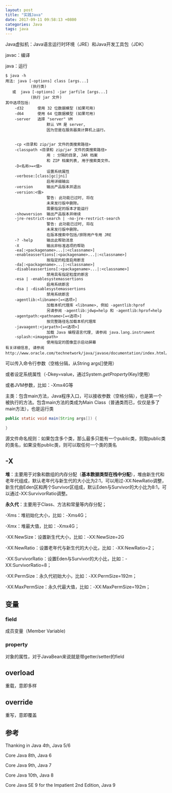 ```yaml
---
layout: post
title: "实践Java"
date: 2017-09-11 09:58:13 +0800
categories: Java
tags: java
---
```




Java虚拟机：Java语言运行时环境（JRE）和Java开发工具包（JDK）

javac：编译

java：运行

```shell
$ java -h
用法: java [-options] class [args...]
           (执行类)
   或  java [-options] -jar jarfile [args...]
           (执行 jar 文件)
其中选项包括:
    -d32	  使用 32 位数据模型 (如果可用)
    -d64	  使用 64 位数据模型 (如果可用)
    -server	  选择 "server" VM
                  默认 VM 是 server,
                  因为您是在服务器类计算机上运行。


    -cp <目录和 zip/jar 文件的类搜索路径>
    -classpath <目录和 zip/jar 文件的类搜索路径>
                  用 : 分隔的目录, JAR 档案
                  和 ZIP 档案列表, 用于搜索类文件。
    -D<名称>=<值>
                  设置系统属性
    -verbose:[class|gc|jni]
                  启用详细输出
    -version      输出产品版本并退出
    -version:<值>
                  警告: 此功能已过时, 将在
                  未来发行版中删除。
                  需要指定的版本才能运行
    -showversion  输出产品版本并继续
    -jre-restrict-search | -no-jre-restrict-search
                  警告: 此功能已过时, 将在
                  未来发行版中删除。
                  在版本搜索中包括/排除用户专用 JRE
    -? -help      输出此帮助消息
    -X            输出非标准选项的帮助
    -ea[:<packagename>...|:<classname>]
    -enableassertions[:<packagename>...|:<classname>]
                  按指定的粒度启用断言
    -da[:<packagename>...|:<classname>]
    -disableassertions[:<packagename>...|:<classname>]
                  禁用具有指定粒度的断言
    -esa | -enablesystemassertions
                  启用系统断言
    -dsa | -disablesystemassertions
                  禁用系统断言
    -agentlib:<libname>[=<选项>]
                  加载本机代理库 <libname>, 例如 -agentlib:hprof
                  另请参阅 -agentlib:jdwp=help 和 -agentlib:hprof=help
    -agentpath:<pathname>[=<选项>]
                  按完整路径名加载本机代理库
    -javaagent:<jarpath>[=<选项>]
                  加载 Java 编程语言代理, 请参阅 java.lang.instrument
    -splash:<imagepath>
                  使用指定的图像显示启动屏幕
有关详细信息, 请参阅 http://www.oracle.com/technetwork/java/javase/documentation/index.html。
```

可以传入命令行参数（空格分隔，从String args[]使用）

或者设定系统属性（-Dkey=value，通过System.*getProperty*(Key)使用）

或者JVM参数，比如：-Xmx4G等

主类：包含main方法，Java程序入口，可以接收参数（空格分隔），也是第一个被执行的方法。包含main方法的类成为Main Class（普通类而已，仅仅是多了main方法），也是运行类

```java
public static void main(String args[]) {
    
}
```



源文件命名规则：如果包含多个类，那么最多只能有一个public类，则取public类的类名，如果没有public类，则可以取任何一个类的类名

## -X

**堆**：主要用于对象和数组的内存分配（**基本数据类型在栈中分配**），堆由新生代和老年代组成，默认老年代与新生代的大小比为2:1，可以用过-XX:NewRatio调整，新生代由Eden区和两个Survivor区组成，默认Eden与Survivor的大小比为8:1，可以通过-XX:SurvivorRatio调整。

**永久代**：主要用于Class、方法和常量等内存分配；

-Xms：堆初始化大小，比如：-Xms4G；

-Xmx：堆最大值，比如：-Xmx4G；

-XX:NewSize：设置新生代大小，比如：-XX:NewSize=2G

-XX:NewRatio：设置老年代与新生代的大小比，比如：-XX:NewRatio=2；

-XX:SurvivorRatio：设置Eden与Survivor的大小比，比如：-XX:SurvivorRatio=8；

-XX:PermSize：永久代初始大小，比如：-XX:PermSize=192m；

-XX:MaxPermSize：永久代最大值，比如：-XX:MaxPermSize=192m；

## 变量

### field

成员变量（Member Variable)

### property

对象的属性，对于JavaBean来说就是带getter/setter的field

## overload

重载，意即多样

## override

重写，意即覆盖

## 参考

Thanking in Java 4th, Java 5/6

Core Java 8th, Java 6

Core Java 9th, Java 7

Core Java 10th, Java 8

Core Java SE 9 for the Impatient 2nd Edition, Java 9

